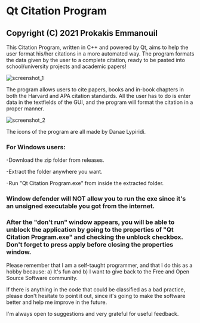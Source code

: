 # Qt Citation Program 
## Copyright (C) 2021 Prokakis Emmanouil

This Citation Program, written in C++ and powered by Qt, aims to help the user format his/her citations in a more automated way. The program formats the data given by the user to a complete citation, ready to be pasted into school/university projects and academic papers!

![screenshot_1](https://user-images.githubusercontent.com/89413115/136813610-a5fcc45a-efbd-4c30-9498-615870a5754f.png)     

The program allows users to cite papers, books and in-book chapters in both the Harvard and APA citation standards. All the user has to do is enter data in the textfields of the GUI, and the program will format the citation in a proper manner.

![screenshot_2](https://user-images.githubusercontent.com/89413115/136813631-6c1f2d37-92ae-4307-88f4-02825b061f7f.png)

The icons of the program are all made by Danae Lypiridi.

### For Windows users:

-Download the zip folder from releases.

-Extract the folder anywhere you want.

-Run "Qt Citation Program.exe" from inside the extracted folder.
### Window defender will NOT allow you to run the exe since it's an unsigned executable you got from the internet.
### After the "don't run" window appears, you will be able to unblock the application by going to the properties of "Qt Citation Program.exe" and checking the unblock checkbox. Don't forget to press apply before closing the properties window.


Please remember that I am a self-taught programmer, and that I do this as a hobby because: a) It's fun and b) I want to give back to the Free and Open Source Software community.

If there is anything in the code that could be classified as a bad practice, please don't hesitate to point it out, since it's going to make the software better and help me improve in the future.

I'm always open to suggestions and very grateful for useful feedback.
